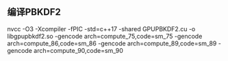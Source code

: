 
## 编译PBKDF2
nvcc -O3 -Xcompiler -fPIC -std=c++17 -shared GPUPBKDF2.cu -o libgpupbkdf2.so     -gencode arch=compute_75,code=sm_75     -gencode arch=compute_86,code=sm_86     -gencode arch=compute_89,code=sm_89     -gencode arch=compute_90,code=sm_90
